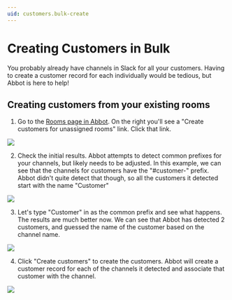 ```yaml
---
uid: customers.bulk-create
---
```


# Creating Customers in Bulk

You probably already have channels in Slack for all your customers.
Having to create a customer record for each individually would be tedious, but Abbot is here to help!

## Creating customers from your existing rooms

1. Go to the [Rooms page in Abbot](https://app.ab.bot/rooms). On the right you'll see a "Create customers for unassigned rooms" link. Click that link.

<img src="/public/images/articles/customers.bulk-create/create-from-rooms-link-on-rooms-page.png">

2. Check the initial results. Abbot attempts to detect common prefixes for your channels, but likely needs to be adjusted. In this example, we can see that the channels for customers have the "#customer-" prefix. Abbot didn't quite detect that though, so all the customers it detected start with the name "Customer"

<img src="/public/images/articles/customers.bulk-create/create-from-rooms-no-common-prefix.png">

3. Let's type "Customer" in as the common prefix and see what happens. The results are much better now. We can see that Abbot has detected 2 customers, and guessed the name of the customer based on the channel name.

<img src="/public/images/articles/customers.bulk-create/create-from-rooms-customer-prefix.png">

4. Click "Create customers" to create the customers. Abbot will create a customer record for each of the channels it detected and associate that customer with the channel.

<img src="/public/images/articles/customers.bulk-create/created-customers.png">
